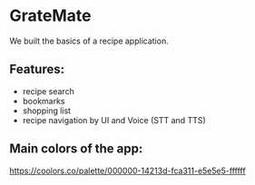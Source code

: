 # GrateMate

We built the basics of a recipe application.

## Features:
- recipe search
- bookmarks
- shopping list
- recipe navigation by UI and Voice (STT and TTS)

## Main colors of the app:

https://coolors.co/palette/000000-14213d-fca311-e5e5e5-ffffff
